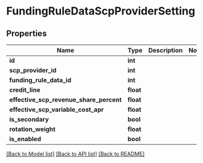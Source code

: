 # FundingRuleDataScpProviderSetting

## Properties
Name | Type | Description | Notes
------------ | ------------- | ------------- | -------------
**id** | **int** |  | 
**scp_provider_id** | **int** |  | 
**funding_rule_data_id** | **int** |  | 
**credit_line** | **float** |  | 
**effective_scp_revenue_share_percent** | **float** |  | 
**effective_scp_variable_cost_apr** | **float** |  | 
**is_secondary** | **bool** |  | 
**rotation_weight** | **float** |  | 
**is_enabled** | **bool** |  | 

[[Back to Model list]](../README.md#documentation-for-models) [[Back to API list]](../README.md#documentation-for-api-endpoints) [[Back to README]](../README.md)


